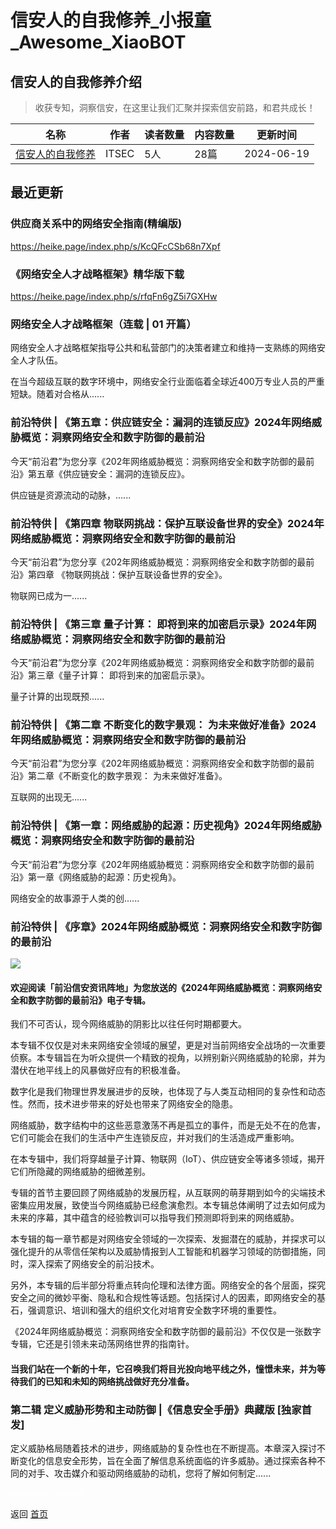 # 信安人的自我修养_小报童_Awesome_XiaoBOT

## 信安人的自我修养介绍
> 收获专知，洞察信安，在这里让我们汇聚并探索信安前路，和君共成长！  
  


|名称|作者|读者数量|内容数量|更新时间|
|---|---|---|---|---|
|[信安人的自我修养](https://xiaobot.net/p/infosec100?refer=0b133df9-27dc-423b-8101-639049001c13)|ITSEC|5人|28篇|2024-06-19|

## 最近更新
### 供应商关系中的网络安全指南(精编版)

https://heike.page/index.php/s/KcQFcCSb68n7Xpf

### 《网络安全人才战略框架》精华版下载

https://heike.page/index.php/s/rfqFn6gZ5i7GXHw

### 网络安全人才战略框架（连载 | 01 开篇）

网络安全人才战略框架指导公共和私营部门的决策者建立和维持一支熟练的网络安全人才队伍。

在当今超级互联的数字环境中，网络安全行业面临着全球近400万专业人员的严重短缺。随着对合格从......

### 前沿特供 | 《第五章：供应链安全：漏洞的连锁反应》2024年网络威胁概览：洞察网络安全和数字防御的最前沿

今天“前沿君”为您分享《202年网络威胁概览：洞察网络安全和数字防御的最前沿》第五章《供应链安全：漏洞的连锁反应》。



供应链是资源流动的动脉，......

### 前沿特供 | 《第四章 物联网挑战：保护互联设备世界的安全》2024年网络威胁概览：洞察网络安全和数字防御的最前沿

今天“前沿君”为您分享《202年网络威胁概览：洞察网络安全和数字防御的最前沿》第四章 《物联网挑战：保护互联设备世界的安全》。



物联网已成为一......

### 前沿特供 | 《第三章 量子计算： 即将到来的加密启示录》2024年网络威胁概览：洞察网络安全和数字防御的最前沿

今天“前沿君”为您分享《202年网络威胁概览：洞察网络安全和数字防御的最前沿》第三章《量子计算： 即将到来的加密启示录》。



量子计算的出现既预......

### 前沿特供 | 《第二章 不断变化的数字景观： 为未来做好准备》2024年网络威胁概览：洞察网络安全和数字防御的最前沿

今天“前沿君”为您分享《202年网络威胁概览：洞察网络安全和数字防御的最前沿》第二章《不断变化的数字景观： 为未来做好准备》。



互联网的出现无......

### 前沿特供 | 《第一章：网络威胁的起源：历史视角》2024年网络威胁概览：洞察网络安全和数字防御的最前沿

今天“前沿君”为您分享《202年网络威胁概览：洞察网络安全和数字防御的最前沿》第一章《网络威胁的起源：历史视角》。



网络安全的故事源于人类的创......

### 前沿特供 | 《序章》2024年网络威胁概览：洞察网络安全和数字防御的最前沿

![](https://static.xiaobot.net/file/2024-03-01/61106/77d0ae10e9ddbea5ddae918ee55cd3fb.png)

#### 欢迎阅读「前沿信安资讯阵地」为您放送的《2024年网络威胁概览：洞察网络安全和数字防御的最前沿》电子专辑。

我们不可否认，现今网络威胁的阴影比以往任何时期都要大。

本专辑不仅仅是对未来网络安全领域的展望，更是对当前网络安全战场的一次重要侦察。本专辑旨在为听众提供一个精致的视角，以辨别新兴网络威胁的轮廓，并为潜伏在地平线上的风暴做好应有的积极准备。

数字化是我们物理世界发展进步的反映，也体现了与人类互动相同的复杂性和动态性。然而，技术进步带来的好处也带来了网络安全的隐患。

网络威胁，数字结构中的这些恶意激荡不再是孤立的事件，而是无处不在的危害，它们可能会在我们的生活中产生连锁反应，并对我们的生活造成严重影响。

在本专辑中，我们将穿越量子计算、物联网（IoT）、供应链安全等诸多领域，揭开它们所隐藏的网络威胁的细微差别。

专辑的首节主要回顾了网络威胁的发展历程，从互联网的萌芽期到如今的尖端技术密集应用发展，致使当今网络威胁已经愈演愈烈。本专辑总体阐明了过去如何成为未来的序幕，其中蕴含的经验教训可以指导我们预测即将到来的网络威胁。

本专辑的每一章节都是对网络安全领域的一次探索、发掘潜在的威胁，并探求可以强化提升的从零信任架构以及威胁情报到人工智能和机器学习领域的防御措施，同时，深入探索了网络安全的前沿技术。

另外，本专辑的后半部分将重点转向伦理和法律方面。网络安全的各个层面，探究安全之间的微妙平衡、隐私和合规性等话题。包括探讨人的因素，即网络安全的基石，强调意识、培训和强大的组织文化对培育安全数字环境的重要性。

《2024年网络威胁概览：洞察网络安全和数字防御的最前沿》不仅仅是一张数字专辑，它还是引领未来动荡网络世界的指南针。

#### 当我们站在一个新的十年，它召唤我们将目光投向地平线之外，憧憬未来，并为等待我们的已知和未知的网络挑战做好充分准备。

### 第二辑 定义威胁形势和主动防御 |《信息安全手册》典藏版 [独家首发]

定义威胁格局随着技术的进步，网络威胁的复杂性也在不断提高。本章深入探讨不断变化的信息安全形势，旨在全面了解信息系统面临的许多威胁。通过探索各种不同的对手、攻击媒介和驱动网络威胁的动机，您将了解如何制定......


<a href="https://github.com/Reno9527/awesome-xiaobot" style="color: white; text-decoration: none;">awesome-xiaobot</a>

返回 [首页](../README.md)
